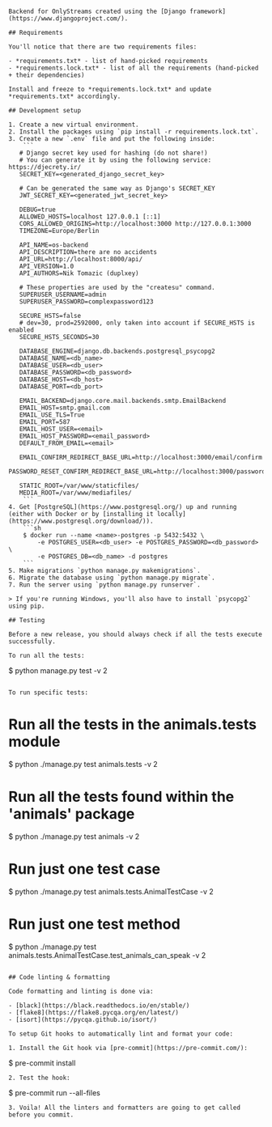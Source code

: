 ```# os-backend

Backend for OnlyStreams created using the [Django framework](https://www.djangoproject.com/).

## Requirements

You'll notice that there are two requirements files:

- *requirements.txt* - list of hand-picked requirements
- *requirements.lock.txt* - list of all the requirements (hand-picked + their dependencies)

Install and freeze to *requirements.lock.txt* and update *requirements.txt* accordingly.

## Development setup

1. Create a new virtual environment.
2. Install the packages using `pip install -r requirements.lock.txt`.
3. Create a new `.env` file and put the following inside:
    ```
   # Django secret key used for hashing (do not share!)
   # You can generate it by using the following service: https://djecrety.ir/
   SECRET_KEY=<generated_django_secret_key>
   
   # Can be generated the same way as Django's SECRET_KEY
   JWT_SECRET_KEY=<generated_jwt_secret_key>
   
   DEBUG=true
   ALLOWED_HOSTS=localhost 127.0.0.1 [::1]
   CORS_ALLOWED_ORIGINS=http://localhost:3000 http://127.0.0.1:3000
   TIMEZONE=Europe/Berlin
   
   API_NAME=os-backend
   API_DESCRIPTION=there are no accidents
   API_URL=http://localhost:8000/api/
   API_VERSION=1.0
   API_AUTHORS=Nik Tomazic (duplxey)
   
   # These properties are used by the "createsu" command.
   SUPERUSER_USERNAME=admin
   SUPERUSER_PASSWORD=complexpassword123
   
   SECURE_HSTS=false
   # dev=30, prod=2592000, only taken into account if SECURE_HSTS is enabled
   SECURE_HSTS_SECONDS=30
   
   DATABASE_ENGINE=django.db.backends.postgresql_psycopg2
   DATABASE_NAME=<db_name>
   DATABASE_USER=<db_user>
   DATABASE_PASSWORD=<db_password>
   DATABASE_HOST=<db_host>
   DATABASE_PORT=<db_port>

   EMAIL_BACKEND=django.core.mail.backends.smtp.EmailBackend
   EMAIL_HOST=smtp.gmail.com
   EMAIL_USE_TLS=True
   EMAIL_PORT=587
   EMAIL_HOST_USER=<email>
   EMAIL_HOST_PASSWORD=<email_password>
   DEFAULT_FROM_EMAIL=<email>
   
   EMAIL_CONFIRM_REDIRECT_BASE_URL=http://localhost:3000/email/confirm
   PASSWORD_RESET_CONFIRM_REDIRECT_BASE_URL=http://localhost:3000/password/reset/confirm
   
   STATIC_ROOT=/var/www/staticfiles/
   MEDIA_ROOT=/var/www/mediafiles/
    ```
4. Get [PostgreSQL](https://www.postgresql.org/) up and running (either with Docker or by [installing it locally](https://www.postgresql.org/download/)).
    ```sh
    $ docker run --name <name>-postgres -p 5432:5432 \
        -e POSTGRES_USER=<db_user> -e POSTGRES_PASSWORD=<db_password> \
        -e POSTGRES_DB=<db_name> -d postgres
    ```
5. Make migrations `python manage.py makemigrations`.
6. Migrate the database using `python manage.py migrate`.
7. Run the server using `python manage.py runserver`.

> If you're running Windows, you'll also have to install `psycopg2` using pip.

## Testing

Before a new release, you should always check if all the tests execute successfully. 

To run all the tests:

 ```
$ python manage.py test -v 2
 ```

To run specific tests:

 ```
# Run all the tests in the animals.tests module
$ python ./manage.py test animals.tests -v 2

# Run all the tests found within the 'animals' package
$ python ./manage.py test animals -v 2

# Run just one test case
$ python ./manage.py test animals.tests.AnimalTestCase -v 2

# Run just one test method
$ python ./manage.py test animals.tests.AnimalTestCase.test_animals_can_speak -v 2
 ```

## Code linting & formatting

Code formatting and linting is done via:

- [black](https://black.readthedocs.io/en/stable/)
- [flake8](https://flake8.pycqa.org/en/latest/)
- [isort](https://pycqa.github.io/isort/)

To setup Git hooks to automatically lint and format your code:

1. Install the Git hook via [pre-commit](https://pre-commit.com/):
   ```
   $ pre-commit install
   ```
2. Test the hook:
   ```
   $ pre-commit run --all-files
   ```
3. Voila! All the linters and formatters are going to get called before you commit.